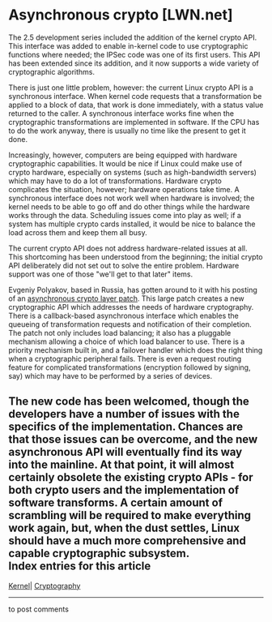 # Asynchronous crypto [LWN.net]

The 2.5 development series included the addition of the kernel crypto API. This interface was added to enable in-kernel code to use cryptographic functions where needed; the IPSec code was one of its first users. This API has been extended since its addition, and it now supports a wide variety of cryptographic algorithms. 

There is just one little problem, however: the current Linux crypto API is a synchronous interface. When kernel code requests that a transformation be applied to a block of data, that work is done immediately, with a status value returned to the caller. A synchronous interface works fine when the cryptographic transformations are implemented in software. If the CPU has to do the work anyway, there is usually no time like the present to get it done. 

Increasingly, however, computers are being equipped with hardware cryptographic capabilities. It would be nice if Linux could make use of crypto hardware, especially on systems (such as high-bandwidth servers) which may have to do a lot of transformations. Hardware crypto complicates the situation, however; hardware operations take time. A synchronous interface does not work well when hardware is involved; the kernel needs to be able to go off and do other things while the hardware works through the data. Scheduling issues come into play as well; if a system has multiple crypto cards installed, it would be nice to balance the load across them and keep them all busy. 

The current crypto API does not address hardware-related issues at all. This shortcoming has been understood from the beginning; the initial crypto API deliberately did not set out to solve the entire problem. Hardware support was one of those "we'll get to that later" items. 

Evgeniy Polyakov, based in Russia, has gotten around to it with his posting of an [asynchronous crypto layer patch](/Articles/109190/). This large patch creates a new cryptographic API which addresses the needs of hardware cryptography. There is a callback-based asynchronous interface which enables the queueing of transformation requests and notification of their completion. The patch not only includes load balancing; it also has a pluggable mechanism allowing a choice of which load balancer to use. There is a priority mechanism built in, and a failover handler which does the right thing when a cryptographic peripheral fails. There is even a request routing feature for complicated transformations (encryption followed by signing, say) which may have to be performed by a series of devices. 

The new code has been welcomed, though the developers have a number of issues with the specifics of the implementation. Chances are that those issues can be overcome, and the new asynchronous API will eventually find its way into the mainline. At that point, it will almost certainly obsolete the existing crypto APIs - for both crypto users and the implementation of software transforms. A certain amount of scrambling will be required to make everything work again, but, when the dust settles, Linux should have a much more comprehensive and capable cryptographic subsystem.  
Index entries for this article  
---  
[Kernel](/Kernel/Index)| [Cryptography](/Kernel/Index#Cryptography)  
  


* * *

to post comments 
